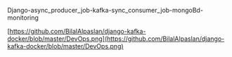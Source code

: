Django-async_producer_job-kafka-sync_consumer_job-mongoBd-monitoring

[https://github.com/BilalAlpaslan/django-kafka-docker/blob/master/DevOps.png](https://github.com/BilalAlpaslan/django-kafka-docker/blob/master/DevOps.png)
